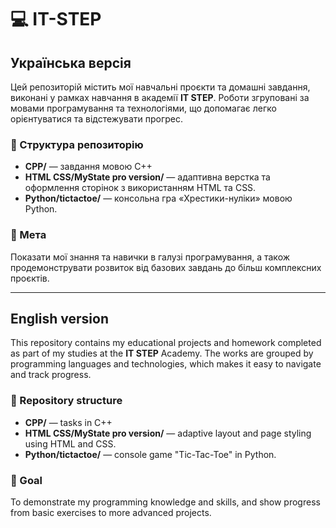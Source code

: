 # 💻 IT-STEP

## Українська версія

Цей репозиторій містить мої навчальні проєкти та домашні завдання, виконані у рамках навчання в академії **IT STEP**. Роботи згруповані за мовами програмування та технологіями, що допомагає легко орієнтуватися та відстежувати прогрес.

### 📂 Структура репозиторію

- **CPP/** — завдання мовою C++
- **HTML CSS/MyState pro version/** — адаптивна верстка та оформлення сторінок з використанням HTML та CSS.
- **Python/tictactoe/** — консольна гра «Хрестики-нуліки» мовою Python.

### 🎯 Мета

Показати мої знання та навички в галузі програмування, а також продемонструвати розвиток від базових завдань до більш комплексних проєктів.

---

## English version

This repository contains my educational projects and homework completed as part of my studies at the **IT STEP** Academy. The works are grouped by programming languages and technologies, which makes it easy to navigate and track progress.

### 📂 Repository structure

- **CPP/** — tasks in C++
- **HTML CSS/MyState pro version/** — adaptive layout and page styling using HTML and CSS.
- **Python/tictactoe/** — console game "Tic-Tac-Toe" in Python.

### 🎯 Goal

To demonstrate my programming knowledge and skills, and show progress from basic exercises to more advanced projects.
